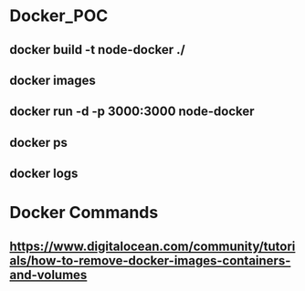 # Docker_POC

## docker build -t node-docker ./
## docker images
## docker run -d -p 3000:3000 node-docker
## docker ps
## docker logs <Container ID>

# Docker Commands
## https://www.digitalocean.com/community/tutorials/how-to-remove-docker-images-containers-and-volumes